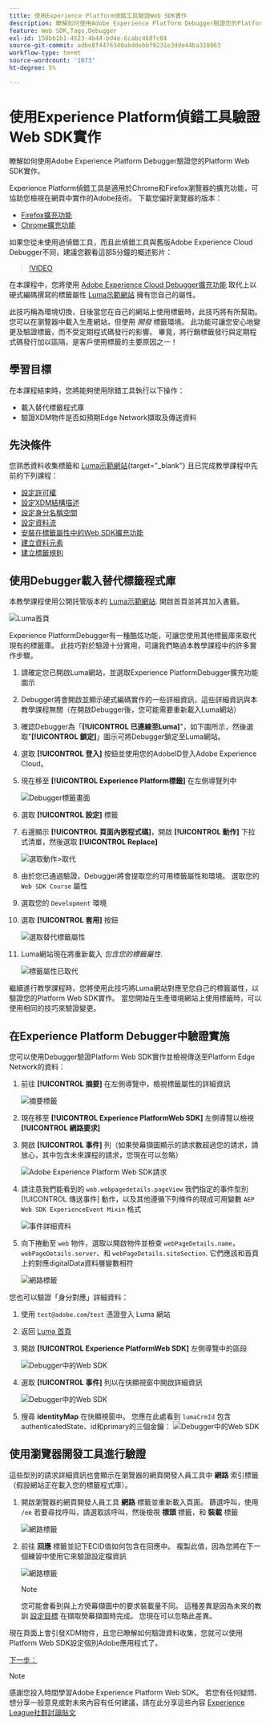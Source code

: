 ```yaml
---
title: 使用Experience Platform偵錯工具驗證Web SDK實作
description: 瞭解如何使用Adobe Experience Platform Debugger驗證您的Platform Web SDK實作。 本課程屬於「使用Web SDK實作Adobe Experience Cloud」教學課程的一部分。
feature: Web SDK,Tags,Debugger
exl-id: 150bb1b1-4523-4b44-bd4e-6cabc468fc04
source-git-commit: adbe8f4476340abddebbf9231e3dde44ba328063
workflow-type: tm+mt
source-wordcount: '1073'
ht-degree: 5%

---
```


# 使用Experience Platform偵錯工具驗證Web SDK實作

瞭解如何使用Adobe Experience Platform Debugger驗證您的Platform Web SDK實作。

Experience Platform偵錯工具是適用於Chrome和Firefox瀏覽器的擴充功能，可協助您檢視在網頁中實作的Adobe技術。 下載您偏好瀏覽器的版本：

* [Firefox擴充功能](https://addons.mozilla.org/zh-TW/firefox/addon/adobe-experience-platform-dbg/)
* [Chrome擴充功能](https://chrome.google.com/webstore/detail/adobe-experience-platform/bfnnokhpnncpkdmbokanobigaccjkpob)

如果您從未使用過偵錯工具，而且此偵錯工具與舊版Adobe Experience Cloud Debugger不同，建議您觀看這部5分鐘的概述影片：

>[!VIDEO](https://video.tv.adobe.com/v/32156?quality=12&learn=on)

在本課程中，您將使用 [Adobe Experience Cloud Debugger擴充功能](https://chrome.google.com/webstore/detail/adobe-experience-cloud-de/ocdmogmohccmeicdhlhhgepeaijenapj) 取代上以硬式編碼撰寫的標籤屬性 [Luma示範網站](https://luma.enablementadobe.com/content/luma/us/en.html) 擁有您自己的屬性。

此技巧稱為環境切換，日後當您在自己的網站上使用標籤時，此技巧將有所幫助。 您可以在瀏覽器中載入生產網站，但使用 *開發* 標籤環境。 此功能可讓您安心地變更及驗證標籤，而不受定期程式碼發行的影響。 畢竟，將行銷標籤發行與定期程式碼發行加以區隔，是客戶使用標籤的主要原因之一！

## 學習目標

在本課程結束時，您將能夠使用除錯工具執行以下操作：

* 載入替代標籤程式庫
* 驗證XDM物件是否如預期Edge Network擷取及傳送資料

## 先決條件

您熟悉資料收集標籤和 [Luma示範網站](https://luma.enablementadobe.com/content/luma/us/en.html){target="_blank"} 且已完成教學課程中先前的下列課程：

* [設定許可權](configure-permissions.md)
* [設定XDM結構描述](configure-schemas.md)
* [設定身分名稱空間](configure-identities.md)
* [設定資料流](configure-datastream.md)
* [安裝在標籤屬性中的Web SDK擴充功能](install-web-sdk.md)
* [建立資料元素](create-data-elements.md)
* [建立標籤規則](create-tag-rule.md)


## 使用Debugger載入替代標籤程式庫

本教學課程使用公開託管版本的 [Luma示範網站](https://luma.enablementadobe.com/content/luma/us/en.html). 開啟首頁並將其加入書籤。

![Luma首頁](assets/validate-luma-site.png)

Experience PlatformDebugger有一種酷炫功能，可讓您使用其他標籤庫來取代現有的標籤庫。 此技巧對於驗證十分實用，可讓我們略過本教學課程中的許多實作步驟。

1. 請確定您已開啟Luma網站，並選取Experience PlatformDebugger擴充功能圖示
1. Debugger將會開啟並顯示硬式編碼實作的一些詳細資訊，這些詳細資訊與本教學課程無關（在開啟Debugger後，您可能需要重新載入Luma網站）
1. 確認Debugger為「**[!UICONTROL 已連線至Luma]**&quot;，如下圖所示，然後選取&quot;**[!UICONTROL 鎖定]**」圖示可將Debugger鎖定至Luma網站。
1. 選取 **[!UICONTROL 登入]** 按鈕並使用您的AdobeID登入Adobe Experience Cloud。
1. 現在移至 **[!UICONTROL Experience Platform標籤]** 在左側導覽列中

   ![Debugger標籤畫面](assets/validate-launch-screen.png)

1. 選取 **[!UICONTROL 設定]** 標籤
1. 右邊顯示 **[!UICONTROL 頁面內嵌程式碼]**，開啟 **[!UICONTROL 動作]** 下拉式清單，然後選取 **[!UICONTROL Replace]**

   ![選取動作>取代](assets/validate-switch-environment.png)

1. 由於您已通過驗證，Debugger將會提取您的可用標籤屬性和環境。 選取您的 `Web SDK Course` 屬性
1. 選取您的 `Development` 環境
1. 選取 **[!UICONTROL 套用]** 按鈕

   ![選取替代標籤屬性](assets/validate-switch-selection.png)

1. Luma網站現在將重新載入 _包含您的標籤屬性_.

   ![標籤屬性已取代](assets/validate-switch-success.png)

繼續進行教學課程時，您將使用此技巧將Luma網站對應至您自己的標籤屬性，以驗證您的Platform Web SDK實作。 當您開始在生產環境網站上使用標籤時，可以使用相同的技巧來驗證變更。

## 在Experience Platform Debugger中驗證實施

您可以使用Debugger驗證Platform Web SDK實作並檢視傳送至Platform Edge Network的資料：

1. 前往 **[!UICONTROL 摘要]** 在左側導覽中，檢視標籤屬性的詳細資訊

   ![摘要標籤](assets/validate-summary.png)

1. 現在移至 **[!UICONTROL Experience PlatformWeb SDK]** 左側導覽以檢視 **[!UICONTROL 網路要求]**
1. 開啟 **[!UICONTROL 事件]** 列（如果熒幕擷圖顯示的請求數超過您的請求，請放心，其中包含未來課程的請求，您現在可以忽略）

   ![Adobe Experience Platform Web SDK請求](assets/validate-aep-screen.png)

1. 請注意我們能看到的 `web.webpagedetails.pageView` 我們指定的事件型別 [!UICONTROL 傳送事件] 動作，以及其他遵循下列條件的現成可用變數 `AEP Web SDK ExperienceEvent Mixin` 格式

   ![事件詳細資料](assets/validate-event-pageViews.png)

1. 向下捲動至 `web` 物件，選取以開啟物件並檢查 `webPageDetails.name`， `webPageDetails.server`、和 `webPageDetails.siteSection`. 它們應該和首頁上的對應digitalData資料層變數相符

   ![網路標籤](assets/validate-xdm-content.png)

您也可以驗證「身分對應」詳細資料：

1. 使用 `test@adobe.com`/`test` 憑證登入 Luma 網站

1. 返回 [Luma 首頁](https://luma.enablementadobe.com/content/luma/us/en.html)

1. 開啟 **[!UICONTROL Experience PlatformWeb SDK]** 左側導覽中的區段

   ![Debugger中的Web SDK](assets/identity-debugger-websdk-dark.png)

1. 選取 **[!UICONTROL 事件]** 列以在快顯視窗中開啟詳細資訊

   ![Debugger中的Web SDK](assets/identity-deugger-websdk-event-dark.png)

1. 搜尋 **identityMap** 在快顯視窗中。 您應在此處看到 `lumaCrmId` 包含authenticatedState、id和primary的三個金鑰：
   ![Debugger中的Web SDK](assets/identity-deugger-websdk-event-lumaCrmId-dark.png)


## 使用瀏覽器開發工具進行驗證

這些型別的請求詳細資訊也會顯示在瀏覽器的網頁開發人員工具中 **網路** 索引標籤（假設網站正在載入您的標籤程式庫）。

1. 開啟瀏覽器的網頁開發人員工具 **網路** 標籤並重新載入頁面。 篩選呼叫，使用 `/ee` 若要尋找呼叫，請選取該呼叫，然後檢視 **標頭** 標籤，和 **裝載** 標籤

   ![網路標籤](assets/validate-dev-console.png)

1. 前往 **回應** 標籤並記下ECID值如何包含在回應中。 複製此值，因為您將在下一個練習中使用它來驗證設定檔資訊

   ![網路標籤](assets/validate-dev-console-ecid.png)

   >[!NOTE]
   >
   >    您可能會看到與上方熒幕擷圖中的要求裝載量不同。 這種差異是因為未來的教訓 [設定目標](setup-target.md) 在擷取熒幕擷圖時完成。 您現在可以忽略此差異。

現在頁面上會引發XDM物件，且您已瞭解如何驗證資料收集，您就可以使用Platform Web SDK設定個別Adobe應用程式了。

[下一步： ](setup-experience-platform.md)

>[!NOTE]
>
>感謝您投入時間學習Adobe Experience Platform Web SDK。 若您有任何疑問、想分享一般意見或對未來內容有任何建議，請在此分享這些內容 [Experience League社群討論貼文](https://experienceleaguecommunities.adobe.com/t5/adobe-experience-platform-launch/tutorial-discussion-implement-adobe-experience-cloud-with-web/td-p/444996)
